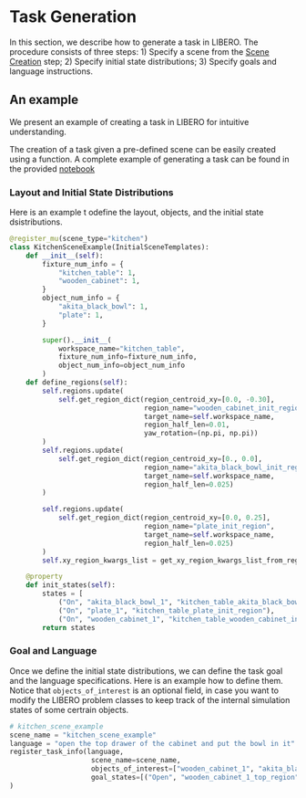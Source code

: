 # Task Generation


In this section, we describe how to generate a task in LIBERO. The procedure consists of three steps: 1) Specify a scene from the <a href="../procedural_generation/scene_creation.html">Scene Creation</a> step; 2) Specify initial state distributions; 3) Specify goals and language instructions.

## An example
We present an example of creating a task in LIBERO for intuitive understanding. 

The creation of a task given a pre-defined scene can be easily created using a function. A complete example of generating a task can be found in the provided [notebook](https://github.com/Lifelong-Robot-Learning/LIBERO/blob/master/notebooks/procedural_creation_walkthrough.ipynb)

### Layout and Initial State Distributions

Here is an example t odefine the layout, objects, and the initial state dsistributions. 

```python
@register_mu(scene_type="kitchen")
class KitchenSceneExample(InitialSceneTemplates):
    def __init__(self):
        fixture_num_info = {
            "kitchen_table": 1,
            "wooden_cabinet": 1,
        }
        object_num_info = {
            "akita_black_bowl": 1,
            "plate": 1,
        }

        super().__init__(
            workspace_name="kitchen_table",
            fixture_num_info=fixture_num_info,
            object_num_info=object_num_info
        )
    def define_regions(self):
        self.regions.update(
            self.get_region_dict(region_centroid_xy=[0.0, -0.30], 
                                 region_name="wooden_cabinet_init_region", 
                                 target_name=self.workspace_name, 
                                 region_half_len=0.01,
                                 yaw_rotation=(np.pi, np.pi))
        )
        self.regions.update(
            self.get_region_dict(region_centroid_xy=[0., 0.0], 
                                 region_name="akita_black_bowl_init_region", 
                                 target_name=self.workspace_name, 
                                 region_half_len=0.025)
        )

        self.regions.update(
            self.get_region_dict(region_centroid_xy=[0.0, 0.25], 
                                 region_name="plate_init_region", 
                                 target_name=self.workspace_name, 
                                 region_half_len=0.025)
        )
        self.xy_region_kwargs_list = get_xy_region_kwargs_list_from_regions_info(self.regions)

    @property
    def init_states(self):
        states = [
            ("On", "akita_black_bowl_1", "kitchen_table_akita_black_bowl_init_region"),
            ("On", "plate_1", "kitchen_table_plate_init_region"),
            ("On", "wooden_cabinet_1", "kitchen_table_wooden_cabinet_init_region")]
        return states
```

### Goal and Language

Once we define the initial state distributions, we can define the task goal and the language specifications. Here is an example how to define them. Notice that `objects_of_interest` is an optional field, in case you want to modify the LIBERO problem classes to keep track of the internal simulation states of some certrain objects.

```python
# kitchen_scene_example
scene_name = "kitchen_scene_example"
language = "open the top drawer of the cabinet and put the bowl in it"
register_task_info(language,
                    scene_name=scene_name,
                    objects_of_interest=["wooden_cabinet_1", "akita_black_bowl_1"],
                    goal_states=[("Open", "wooden_cabinet_1_top_region"), ("In", "akita_black_bowl_1", "wooden_cabinet_1_top_region")]
)
```